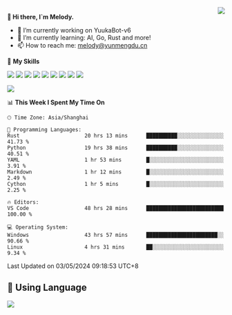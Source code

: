 <a href="#">
  <img align="right" src="https://github-readme-stats.vercel.app/api?username=melodyyuuka&count_private=true&show_icons=true" />
</a>

**👋 Hi there, I`m Melody.**

- 🔭 I’m currently working on YuukaBot-v6
- 🌱 I’m currently learning: AI, Go, Rust and more!
- 📫 How to reach me: melody@yunmengdu.cn

🌟 **My Skills** 

![](https://img.shields.io/badge/-Python-3e74a2?style=flat-square&logo=Python&logoColor=fff)
![](https://img.shields.io/badge/-Java-007396?style=flat-square&logo=OpenJDK&logoColor=fff)
![](https://img.shields.io/badge/-Node.js-339933?style=flat-square&logo=Node.js&logoColor=fff)
![](https://img.shields.io/badge/-Git-f05032?style=flat-square&logo=git&logoColor=fff)
![](https://img.shields.io/badge/-PostgreSQL-4169e1?style=flat-square&logo=PostgreSQL&logoColor=fff)
![](https://img.shields.io/badge/-Rust-000000?style=flat-square&logo=rust&logoColor=fff)
![](https://img.shields.io/badge/-VSCode-007acc?style=flat-square&logo=Visual-Studio-Code&logoColor=fff)
![](https://img.shields.io/badge/-FastAPI-009688?style=flat-square&logo=FastAPI&logoColor=fff)
![](https://img.shields.io/badge/-Linux-000000?style=flat-square&logo=Linux&logoColor=fff)


![](https://wakatime.com/badge/user/fa6dc0e2-47c5-4d2d-ae45-69fec6f2122c.svg)

<!--START_SECTION:waka-->
📊 **This Week I Spent My Time On** 

```text
🕑︎ Time Zone: Asia/Shanghai

💬 Programming Languages: 
Rust                     20 hrs 13 mins      ██████████░░░░░░░░░░░░░░░   41.73 % 
Python                   19 hrs 38 mins      ██████████░░░░░░░░░░░░░░░   40.51 % 
YAML                     1 hr 53 mins        █░░░░░░░░░░░░░░░░░░░░░░░░    3.91 % 
Markdown                 1 hr 12 mins        █░░░░░░░░░░░░░░░░░░░░░░░░    2.49 % 
Cython                   1 hr 5 mins         █░░░░░░░░░░░░░░░░░░░░░░░░    2.25 % 

🔥 Editors: 
VS Code                  48 hrs 28 mins      █████████████████████████   100.00 % 

💻 Operating System: 
Windows                  43 hrs 57 mins      ███████████████████████░░   90.66 % 
Linux                    4 hrs 31 mins       ██░░░░░░░░░░░░░░░░░░░░░░░    9.34 % 
```


 Last Updated on 03/05/2024 09:18:53 UTC+8
<!--END_SECTION:waka-->

## 🥰 **Using Language**

![](https://github-readme-stats.vercel.app/api/wakatime?username=MelodyYuyuko&layout=compact&hide_border=true)

